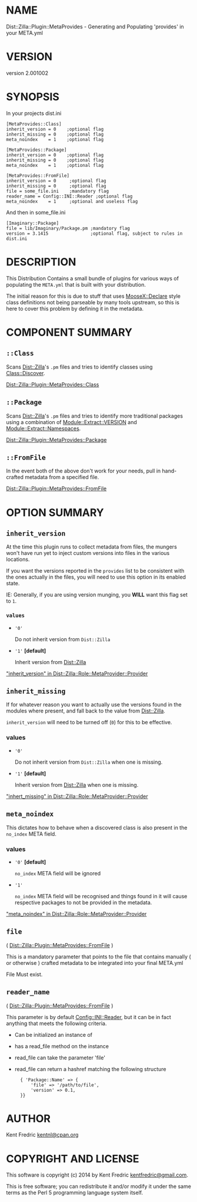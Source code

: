 # NAME

Dist::Zilla::Plugin::MetaProvides - Generating and Populating 'provides' in your META.yml

# VERSION

version 2.001002

# SYNOPSIS

In your projects dist.ini

    [MetaProvides::Class]
    inherit_version = 0    ;optional flag
    inherit_missing = 0    ;optional flag
    meta_noindex    = 1    ;optional flag

    [MetaProvides::Package]
    inherit_version = 0    ;optional flag
    inherit_missing = 0    ;optional flag
    meta_noindex    = 1    ;optional flag

    [MetaProvides::FromFile]
    inherit_version = 0     ;optional flag
    inherit_missing = 0     ;optional flag
    file = some_file.ini    ;mandatory flag
    reader_name = Config::INI::Reader ;optional flag
    meta_noindex    = 1     ;optional and useless flag

And then in some\_file.ini

    [Imaginary::Package]
    file = lib/Imaginary/Package.pm ;mandatory flag
    version = 3.1415                ;optional flag, subject to rules in dist.ini

# DESCRIPTION

This Distribution Contains a small bundle of plugins for various ways of
populating the `META.yml` that is built with your distribution.

The initial reason for this is due to stuff that uses [MooseX::Declare](https://metacpan.org/pod/MooseX::Declare)
style class definitions not being parseable by many tools upstream, so this
is here to cover this problem by defining it in the metadata.

# COMPONENT SUMMARY

## `::Class`

Scans [Dist::Zilla](https://metacpan.org/pod/Dist::Zilla)'s `.pm` files and tries to identify classes using
[Class::Discover](https://metacpan.org/pod/Class::Discover).

[Dist::Zilla::Plugin::MetaProvides::Class](https://metacpan.org/pod/Dist::Zilla::Plugin::MetaProvides::Class)

## `::Package`

Scans [Dist::Zilla](https://metacpan.org/pod/Dist::Zilla)'s `.pm` files and tries to identify more traditional
packages using a combination of [Module::Extract::VERSION](https://metacpan.org/pod/Module::Extract::VERSION) and
[Module::Extract::Namespaces](https://metacpan.org/pod/Module::Extract::Namespaces).

[Dist::Zilla::Plugin::MetaProvides::Package](https://metacpan.org/pod/Dist::Zilla::Plugin::MetaProvides::Package)

## `::FromFile`

In the event both of the above don't work for your needs, pull in
hand-crafted metadata from a specified file.

[Dist::Zilla::Plugin::MetaProvides::FromFile](https://metacpan.org/pod/Dist::Zilla::Plugin::MetaProvides::FromFile)

# OPTION SUMMARY

## `inherit_version`

At the time this plugin runs to collect metadata from files,
the mungers won't have run yet to inject custom versions into files in the various
locations.

If you want the versions reported in the `provides` list to be consistent with
the ones actually in the files, you will need to use this option in its enabled
state.

IE: Generally, if you are using version munging, you **WILL** want this flag set
to `1`.

### `values`

- `'0'`

    Do not inherit version from `Dist::Zilla`

- `'1'` **\[default\]**

    Inherit version from [Dist::Zilla](https://metacpan.org/pod/Dist::Zilla)

["inherit\_version" in Dist::Zilla::Role::MetaProvider::Provider](https://metacpan.org/pod/Dist::Zilla::Role::MetaProvider::Provider#inherit_version)

## `inherit_missing`

If for whatever reason you want to actually use the versions found in the modules
where present, and fall back to the value from [Dist::Zilla](https://metacpan.org/pod/Dist::Zilla).

`inherit_version` will need to be turned off (`0`) for this to be effective.

### values

- `'0'`

    Do not inherit version from `Dist::Zilla` when one is missing.

- `'1'` **\[default\]**

    Inherit version from [Dist::Zilla](https://metacpan.org/pod/Dist::Zilla) when one is missing.

["inhert\_missing" in Dist::Zilla::Role::MetaProvider::Provider](https://metacpan.org/pod/Dist::Zilla::Role::MetaProvider::Provider#inhert_missing)

## `meta_noindex`

This dictates how to behave when a discovered class is also present in the `no_index` META field.

### values

- `'0'` **\[default\]**

    `no_index` META field will be ignored

- `'1'`

    `no_index` META field will be recognised and things found in it will cause respective packages
    to not be provided in the metadata.

["meta\_noindex" in Dist::Zilla::Role::MetaProvider::Provider](https://metacpan.org/pod/Dist::Zilla::Role::MetaProvider::Provider#meta_noindex)

## `file`

( [Dist::Zilla::Plugin::MetaProvides::FromFile](https://metacpan.org/pod/Dist::Zilla::Plugin::MetaProvides::FromFile) )

This is a mandatory parameter that points to the file that contains manually
( or otherwise ) crafted metadata to be integrated into your final META.yml

File Must exist.

## `reader_name`

( [Dist::Zilla::Plugin::MetaProvides::FromFile](https://metacpan.org/pod/Dist::Zilla::Plugin::MetaProvides::FromFile) )

This parameter is by default [Config::INI::Reader](https://metacpan.org/pod/Config::INI::Reader), but it can be in fact anything
that meets the following criteria.

- Can be initialized an instance of
- has a read\_file method on the instance
- read\_file can take the parameter 'file'
- read\_file can return a hashref matching the following structure

        { 'Package::Name' => {
            'file' => '/path/to/file',
            'version' => 0.1,
        }}

# AUTHOR

Kent Fredric <kentnl@cpan.org>

# COPYRIGHT AND LICENSE

This software is copyright (c) 2014 by Kent Fredric <kentfredric@gmail.com>.

This is free software; you can redistribute it and/or modify it under
the same terms as the Perl 5 programming language system itself.
